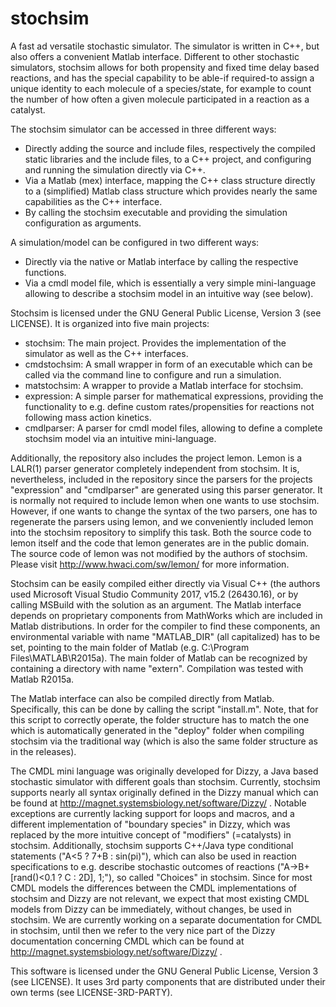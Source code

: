 # stochsim
A fast ad versatile stochastic simulator. The simulator is written in C++, but also offers a convenient Matlab interface.
Different to other stochastic simulators, stochsim allows for both propensity and fixed time delay based reactions, and has the special capability to be able-if required-to assign
a unique identity to each molecule of a species/state, for example to count the number of how often a given molecule participated in
a reaction as a catalyst.

The stochsim simulator can be accessed in three different ways:
- Directly adding the source and include files, respectively the compiled static libraries and the include files, to a C++ project, and configuring and running the simulation directly via C++.
- Via a Matlab (mex) interface, mapping the C++ class structure directly to a (simplified) Matlab class structure which provides nearly the same capabilities as the C++ interface.
- By calling the stochsim executable and providing the simulation configuration as arguments.

A simulation/model can be configured in two different ways:
- Directly via the native or Matlab interface by calling the respective functions.
- Via a cmdl model file, which is essentially a very simple mini-language allowing to describe a stochsim model in an intuitive way (see below). 

Stochsim is licensed under the GNU General Public License, Version 3 (see LICENSE). It is organized into five main projects:
- stochsim: The main project. Provides the implementation of the simulator as well as the C++ interfaces.
- cmdstochsim: A small wrapper in form of an executable which can be called via the command line to configure and run a simulation.
- matstochsim: A wrapper to provide a Matlab interface for stochsim.
- expression: A simple parser for mathematical expressions, providing the functionality to e.g. define custom rates/propensities for reactions not following mass action kinetics.
- cmdlparser: A parser for cmdl model files, allowing to define a complete stochsim model via an intuitive mini-language.

Additionally, the repository also includes the project lemon. Lemon is a LALR(1) parser generator completely independent from stochsim.
It is, nevertheless, included in the repository since the parsers for the projects "expression" and "cmdlparser" are generated using
this parser generator. It is normally not required to include lemon when one wants to use stochsim. However, if one wants to change
the syntax of the two parsers, one has to regenerate the parsers using lemon, and we conveniently included lemon into the stochsim
repository to simplify this task. Both the source code to lemon itself and the code that lemon generates are in the public domain.
The source code of lemon was not modified by the authors of stochsim.
Please visit http://www.hwaci.com/sw/lemon/ for more information.

Stochsim can be easily compiled either directly via Visual C++ (the authors used Microsoft Visual Studio Community 2017, v15.2 (26430.16), or by calling
MSBuild with the solution as an argument. The Matlab interface depends on proprietary components from MathWorks which are included in Matlab distributions.
In order for the compiler to find these components, an environmental variable with name "MATLAB_DIR" (all capitalized) has to be set, pointing to the main folder of Matlab (e.g. C:\Program Files\MATLAB\R2015a). The main
folder of Matlab can be recognized by containing a directory with name "extern". Compilation was tested with Matlab R2015a.

The Matlab interface can also be compiled directly from Matlab. Specifically, this can be done by calling the script "install.m". Note, that
for this script to correctly operate, the folder structure has to match the one which is automatically generated in the "deploy" folder when compiling
stochsim via the traditional way (which is also the same folder structure as in the releases).

The CMDL mini language was originally developed for Dizzy, a Java based stochastic simulator with different goals than stochsim. Currently,
stochsim supports nearly all syntax originally defined in the Dizzy manual which can be found at http://magnet.systemsbiology.net/software/Dizzy/ .
Notable exceptions are currently lacking support for loops and macros, and a different implementation of "boundary species" in Dizzy, which
was replaced by the more intuitive concept of "modifiers" (=catalysts) in stochsim. Additionally, stochsim supports C++/Java type conditional statements ("A<5 ? 7+B : sin(pi)"), 
which can also be used in reaction specifications to e.g. describe stochastic outcomes of reactions ("A->B+[rand()<0.1 ? C : 2D], 1;"), so called
"Choices" in stochsim.
Since for most CMDL models the differences between the CMDL implementations of stochsim and Dizzy are not relevant, we expect that most
existing CMDL models from Dizzy can be immediately, without changes, be used in stochsim. We are currently working on a separate documentation for
CMDL in stochsim, until then we refer to the very nice part of the Dizzy documentation concerning CMDL which can be found at http://magnet.systemsbiology.net/software/Dizzy/ .

This software is licensed under the GNU General Public License, Version 3 (see LICENSE). It uses 3rd party components that are distributed under their own terms (see LICENSE-3RD-PARTY).